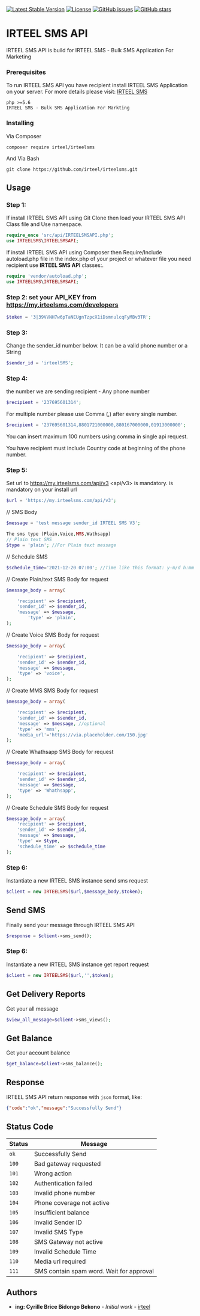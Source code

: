 
[![Latest Stable Version](https://poser.pugx.org/irteel/irteelsms/v/stable)](https://packagist.org/packages/irteel/irteelsms?format=flat-square)
[![License](https://poser.pugx.org/irteel/irteelsms/license)](https://packagist.org/packages/irteel/irteelsms?format=flat-square)
[![GitHub issues](https://img.shields.io/github/issues/irteel/irteelsms.svg?style=flat-square)](https://github.com/irteel/irteelsms/issues)
[![GitHub stars](https://img.shields.io/github/stars/irteel/irteelsms?style=flat-square)](https://github.com/irteel/irteelsms/stargazers)

# IRTEEL SMS API

IRTEEL SMS API is build for IRTEEL SMS - Bulk SMS Application For Marketing


### Prerequisites

To run IRTEEL SMS API you have recipient install IRTEEL SMS Application on your server. 
For more details please visit: [IRTEEL SMS](https://my.irteelsms.com/developers/docs)
```
php >=5.6
IRTEEL SMS - Bulk SMS Application For Markting
```

### Installing
Via Composer
```
composer require irteel/irteelsms 
```

And Via Bash

```
git clone https://github.com/irteel/irteelsms.git
```

## Usage


 ### Step 1:
If install IRTEEL SMS API using Git Clone then load your IRTEEL SMS API Class file and Use namespace. 
```php
require_once 'src/api/IRTEELSMSAPI.php';
use IRTEELSMS\IRTEELSMSAPI;
```
If install IRTEEL SMS API using Composer then Require/Include autoload.php file in the index.php of your project or whatever file you need recipient use **IRTEEL SMS API** classes:. 
```php
require 'vendor/autoload.php';
use IRTEELSMS\IRTEELSMSAPI;
```
### Step 2: set your API_KEY from https://my.irteelsms.com/developers

```php
$token = '3|39VVNH7w6pTaNEUgnTzpcX1iDsmnulcqFyMBv3TR';
```
### Step 3:
Change the sender_id number below. It can be a valid phone number or a String
```php
$sender_id = 'irteelSMS';
```

### Step 4:
the number we are sending recipient - Any phone number
```php
$recipient = '237695601314';
```
For multiple number please use Comma (,) after every single number.
```php
$recipient = '237695601314,8801721000000,880167000000,01913000000';
```
You can insert maximum 100 numbers using comma in single api request.

You have recipient must include Country code at beginning of the phone number.  

### Step 5:
Set url to https://my.irteelsms.com/api/v3
<api/v3> is mandatory. is mandatory on your install url

```php
$url = 'https://my.irteelsms.com/api/v3';
```
// SMS Body
```php
$message = 'test message sender_id IRTEEL SMS V3';
```

```php
The sms type (Plain,Voice,MMS,Wathsapp)
// Plain text SMS
$type = 'plain'; //For Plain text message
```

// Schedule SMS
```php
$schedule_time='2021-12-20 07:00'; //Time like this format: y-m/d h:mm

```
// Create Plain/text SMS Body for request
```php
$message_body = array(

    'recipient' => $recipient,
    'sender_id' => $sender_id,
    'message' => $message,
	    'type' => 'plain',
);
```

// Create Voice SMS Body for request
```php
$message_body = array(

    'recipient' => $recipient,
    'sender_id' => $sender_id,
    'message' => $message,
    'type' => 'voice',
);
```
// Create MMS SMS Body for request
```php
$message_body = array(

    'recipient' => $recipient,
    'sender_id' => $sender_id,
    'message' => $message, //optional
    'type' => 'mms',
    'media_url'='https://via.placeholder.com/150.jpg'
);
```
// Create Whathsapp SMS Body for request
```php
$message_body = array(

    'recipient' => $recipient,
    'sender_id' => $sender_id,
    'message' => $message,
    'type' => 'Whathsapp',
);
```
// Create Schedule SMS Body for request
```php
$message_body = array(
    'recipient' => $recipient,
    'sender_id' => $sender_id,
    'message' => $message,
	'type' => $type,
    'schedule_time' => $schedule_time
);
```

### Step 6: 
Instantiate a new IRTEEL SMS instance send sms request 
```php
$client = new IRTEELSMS($url,$message_body,$token);
```

## Send SMS
Finally send your message through IRTEEL SMS API
```php
$response = $client->sms_send();
```

### Step 6: 
Instantiate a new IRTEEL SMS instance get report request 
```php
$client = new IRTEELSMS($url,'',$token);
```

## Get Delivery Reports
Get your all message
```php
$view_all_message=$client->sms_views();
```

## Get Balance
Get your account balance
```php
$get_balance=$client->sms_balance();
```
## Response
IRTEEL SMS API return response with `json` format, like:

```json
{"code":"ok","message":"Successfully Send"}
```

## Status Code

| Status | Message |
| --- | --- |
| `ok` | Successfully Send |
| `100` | Bad gateway requested |
| `101` | Wrong action |
| `102` | Authentication failed |
| `103` | Invalid phone number |
| `104` | Phone coverage not active |
| `105` | Insufficient balance |
| `106` | Invalid Sender ID |
| `107` | Invalid SMS Type |
| `108` | SMS Gateway not active |
| `109` | Invalid Schedule Time |
| `110` | Media url required |
| `111` | SMS contain spam word. Wait for approval |

## Authors

* **ing: Cyrille Brice Bidongo Bekono** - *Initial work* - [irteel](https://github.com/irteel/irteelsms)
